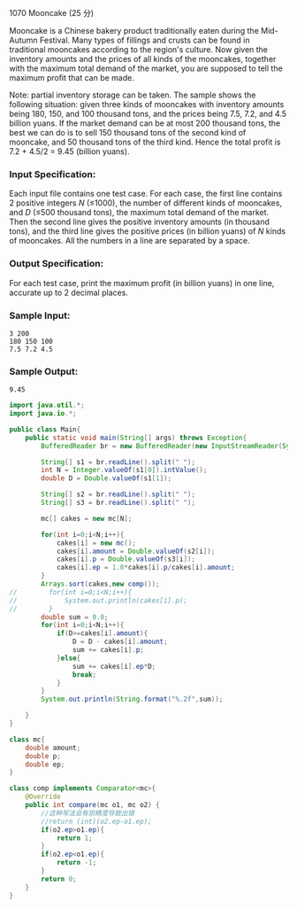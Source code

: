 1070 Mooncake (25 分)

Mooncake is a Chinese bakery product traditionally eaten during the Mid-Autumn Festival. Many types of fillings and crusts can be found in traditional mooncakes according to the region's culture. Now given the inventory amounts and the prices of all kinds of the mooncakes, together with the maximum total demand of the market, you are supposed to tell the maximum profit that can be made.

Note: partial inventory storage can be taken. The sample shows the following situation: given three kinds of mooncakes with inventory amounts being 180, 150, and 100 thousand tons, and the prices being 7.5, 7.2, and 4.5 billion yuans. If the market demand can be at most 200 thousand tons, the best we can do is to sell 150 thousand tons of the second kind of mooncake, and 50 thousand tons of the third kind. Hence the total profit is 7.2 + 4.5/2 = 9.45 (billion yuans).

### Input Specification:

Each input file contains one test case. For each case, the first line contains 2 positive integers *N* (≤1000), the number of different kinds of mooncakes, and *D* (≤500 thousand tons), the maximum total demand of the market. Then the second line gives the positive inventory amounts (in thousand tons), and the third line gives the positive prices (in billion yuans) of *N* kinds of mooncakes. All the numbers in a line are separated by a space.

### Output Specification:

For each test case, print the maximum profit (in billion yuans) in one line, accurate up to 2 decimal places.

### Sample Input:

```in
3 200
180 150 100
7.5 7.2 4.5
```

### Sample Output:

```out
9.45
```

```java
import java.util.*;
import java.io.*;

public class Main{
    public static void main(String[] args) throws Exception{
        BufferedReader br = new BufferedReader(new InputStreamReader(System.in));

        String[] s1 = br.readLine().split(" ");
        int N = Integer.valueOf(s1[0]).intValue();
        double D = Double.valueOf(s1[1]);

        String[] s2 = br.readLine().split(" ");
        String[] s3 = br.readLine().split(" ");

        mc[] cakes = new mc[N];

        for(int i=0;i<N;i++){
            cakes[i] = new mc();
            cakes[i].amount = Double.valueOf(s2[i]);
            cakes[i].p = Double.valueOf(s3[i]);
            cakes[i].ep = 1.0*cakes[i].p/cakes[i].amount;
        }
        Arrays.sort(cakes,new comp());
//        for(int i=0;i<N;i++){
//            System.out.println(cakes[i].p);
//        }
        double sum = 0.0;
        for(int i=0;i<N;i++){
            if(D>=cakes[i].amount){
                D = D - cakes[i].amount;
                sum += cakes[i].p;
            }else{
                sum += cakes[i].ep*D;
                break;
            }
        }
        System.out.println(String.format("%.2f",sum));

    }
}

class mc{
    double amount;
    double p;
    double ep;
}

class comp implements Comparator<mc>{
    @Override
    public int compare(mc o1, mc o2) {
        //这种写法会有损精度导致出错
        //return (int)(o2.ep-o1.ep);
        if(o2.ep>o1.ep){
            return 1;
        }
        if(o2.ep<o1.ep){
            return -1;
        }
        return 0;
    }
}
```

